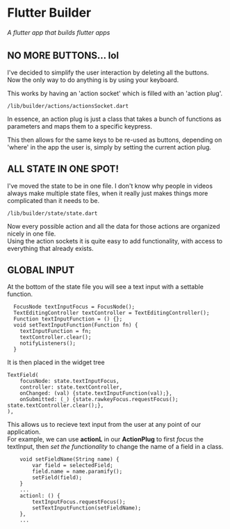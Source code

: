 # Flutter Builder

###### A flutter app that builds flutter apps

## NO MORE BUTTONS... lol 

I've decided to simplify the user interaction by deleting all the buttons.   
Now the only way to do anything is by using your keyboard.  

This works by having an 'action socket' which is filled with an 'action plug'.  
```
/lib/builder/actions/actionsSocket.dart
```
In essence, an action plug is just a class that takes a bunch of functions as parameters and maps them to a specific keypress.  

This then allows for the same keys to be re-used as buttons, depending on 'where' in the app the user is, simply by setting the current action plug.  

## ALL STATE IN ONE SPOT! 

I've moved the state to be in one file. I don't know why people in videos always make multiple state files, when it really just makes things more complicated than it needs to be.  
```
/lib/builder/state/state.dart
```
Now every possible action and all the data for those actions are organized nicely in one file.   
Using the action sockets it is quite easy to add functionality, with access to everything that already exists.

## GLOBAL INPUT 

At the bottom of the state file you will see a text input with a settable function.
```
  FocusNode textInputFocus = FocusNode();
  TextEditingController textController = TextEditingController();
  Function textInputFunction = () {};
  void setTextInputFunction(Function fn) {
    textInputFunction = fn;
    textController.clear();
    notifyListeners();
  }
```

It is then placed in the widget tree 
```
TextField(
    focusNode: state.textInputFocus,
    controller: state.textController,
    onChanged: (val) {state.textInputFunction(val);},
    onSubmitted: (_) {state.rawkeyFocus.requestFocus(); state.textController.clear();},
),
```
This allows us to recieve text input from the user at any point of our application.   
For example, we can use **actionL** in our **ActionPlug** to first *focus* the textInput, then *set the functionality* to change the name of a field in a class. 
```
    void setFieldName(String name) {
        var field = selectedField;
        field.name = name.paramify();
        setField(field);
    }
    ...
    actionl: () {
        textInputFocus.requestFocus();
        setTextInputFunction(setFieldName);
    },
    ...
```


